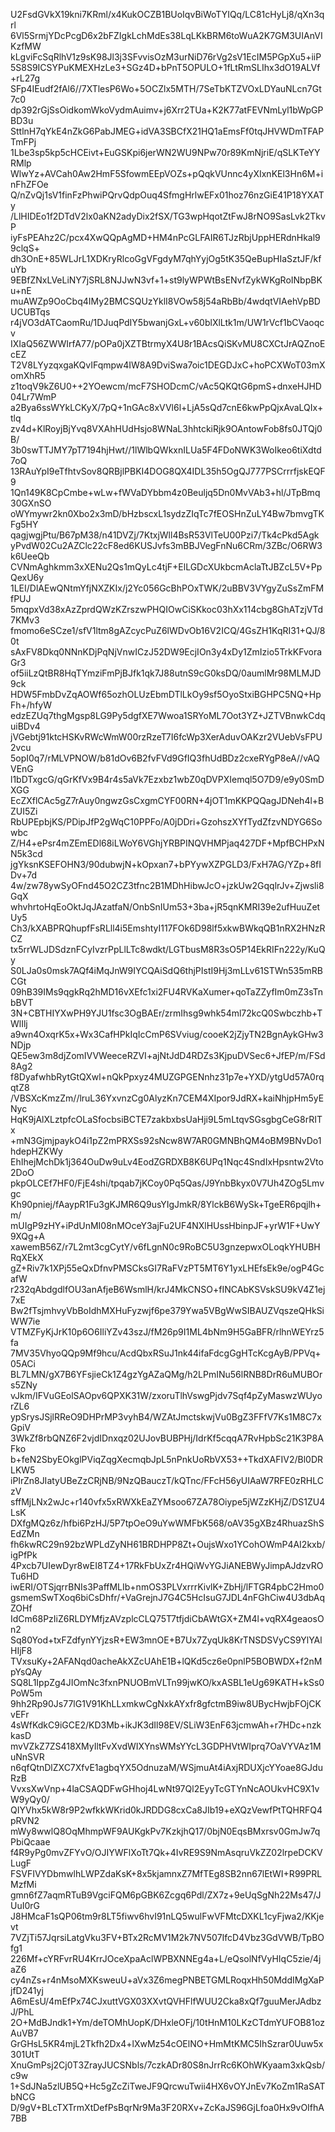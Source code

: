 U2FsdGVkX19kni7KRml/x4KukOCZB1BUoIqvBiWoTYIQq/LC81cHyLj8/qXn3qrl
6Vl5SrmjYDcPcgD6x2bFZIgkLchMdEs38LqLKkBRM6toWuA2K7GM3UIAnVIKzfMW
kLgviFcSqRlhV1z9sK98Jl3j3SFvvisOzM3urNiD76rVg2sV1EcIM5PGpXu5+iiP
5S8S9ICSYPuKMEXHzLe3+SGz4D+bPnT5OPULO+1fLtRmSLIhx3dO19ALVf+rL27g
SFp4IEudf2fAl6//7XTlesP6Wo+5OCZlx5MTH/7SeTbKTZVOxLDYauNLcn7Gt7c0
dp392rGjSsOidkomWkoVydmAuimv+j6Xrr2TUa+K2K77atFEVNmLyl1bWpGPBD3u
SttlnH7qYkE4nZkG6PabJMEG+idVA3SBCfX21HQ1aEmsFf0tqJHVWDmTFAPTmFPj
1Lbe3sp5kp5cHCEivt+EuGSKpi6jerWN2WU9NPw70r89KmNjriE/qSLKTeYYRMlp
WlwYz+AVCah0Aw2HmF5SfowmEEpVOZs+pQqkVUnnc4yXIxnKEl3Hn6M+inFhZFOe
Q/nZvQj1sV1finFzPhwiPQrvQdpOuq4SfmgHrlwEFx01hoz76nzGiE41P18YXATy
/LlHIDEo1f2DTdV2lx0aKN2adyDix2fSX/TG3wpHqotZtFwJ8rNO9SasLvk2TkvP
iyFsPEAhz2C/pcx4XwQQpAgMD+HM4nPcGLFAIR6TJzRbjUppHERdnHkal99clqS+
dh3OnE+85WLJrL1XDKryRlcoGgVFgdyM7qhYyjOg5tK35QeBupHIaSztJF/kfuYb
9EBfZNxLVeLiNY7jSRL8NJJwN3vf+1+st9lyWPWtBsENvfZykWKgRoINbpBKu+nE
muAWZp9OoCbq4IMy2BMCSQUzYklI8VOw58j54aRbBb/4wdqtVIAehVpBDUCUBTqs
r4jVO3dATCaomRu/1DJuqPdIY5bwanjGxL+v60blXlLtk1m/UW1rVcf1bCVaoqcv
IXIaQ56ZWWIrfA77/pOPa0jXZTBtrmyX4U8r1BAcsQiSKvMU8CXCtJrAQZnoEcEZ
T2V8LYyzqxgaKQvIFqmpw4IW8A9DviSwa7oic1DEGDJxC+hoPCXWoT03mXomXhR5
z1toqV9kZ6U0++2YOewcm/mcF7SHODcmC/vAc5QKQtG6pmS+dnxeHJHD04Lr7WmP
a2Bya6ssWYkLCKyX/7pQ+1nGAc8xVVl6l+LjA5sQd7cnE6kwPpQjxAvaLQIx+tlq
zv4d+KlRoyjBjYvq8VXAhHUdHsjo8WNaL3hhtckiRjk9OAntowFob8fs0JTQj0B/
3b0swTTJMY7pT7194hjHwt//1lWlbQWkxnILUa5F4FDoNWK3WoIkeo6tiXdtd7oQ
13RAuYpI9eTfhtvSov8QRBjlPBKI4DOG8QX4IDL35h5OgQJ777PSCrrrfjskEQF9
1Qn149K8CpCmbe+wLw+fWVaDYbbm4z0Beuljq5Dn0MvVAb3+hl/JTpBmq30GXnSO
oWYmywr2kn0Xbo2x3mD/bHzbscxL1sydzZIqTc7fEOSHnZuLY4Bw7bmvgTKFg5HY
qagjwgjPtu/B67pM38/n41DVZj/7KtxjWll4BsR53VlTeU00Pzi7/Tk4cPkd5Agk
yPvdW02Cu2AZClc22cF8ed6KUSJvfs3mBBJVegFnNu6CRm/3ZBc/O6RW3k6UeeQb
CVNmAghkmm3xXENu2Qs1mQyLc4tjF+ElLGDcXUkbcmAclaTtJBZcL5V+PpQexU6y
1LEI/DlAEwQNtmYfjNXZKIx/j2Yc056GcBhPOxTWK/2uBBV3VYgyZuSsZmFMfPUJ
5mqpxVd38xAzZprdQWzKZrszwPHQIOwCiSKkoc03hXx114cbg8GhATzjVTd7KMv3
fmomo6eSCze1/sfV1ltm8gAZcycPuZ6lWDvOb16V2ICQ/4GsZH1KqRI31+QJ/80t
sAxFV8Dkq0NNnKDjPqNjVnwICzJ52DW9EcjIOn3y4xDy1ZmIzio5TrkKFvoraGr3
of5iiLzQtBR8HqTYmziFmPjBJfk1qk7J88utnS9cG0ksDQ/0aumlMr98MLMJD9ck
HDW5FmbDvZqAOWf65ozhOLUzEbmDTlLkOy9sf5OyoStxiBGHPC5NQ+HpFh+/hfyW
edzEZUq7thgMgsp8LG9Py5dgfXE7Wwoa1SRYoML7Oot3YZ+JZTVBnwkCdquiBDv4
jVGebtj91ktcHSKvRWcWmW00rzRzeT7I6fcWp3XerAduvOAKzr2VUebVsFPU2vcu
5opI0q7/rMLVPNOW/b81dOv6B2fvFVd9GfIQ3fhUdBDz2cxeRYgP8eA//vAQVEnG
l1bDTxgcG/qGrKfVx9B4r4s5aVk7Ezxbz1wbZ0qDVPXIemql5O7D9/e9y0SmDXGG
EcZXflCAc5gZ7rAuy0ngwzGsCxgmCYF00RN+4jOT1mKKPQQagJDNeh4l+BZUI5Zi
RbUPEpbjKS/PDipJfP2gWqC10PPFo/A0jDDri+GzohszXYfTydZfzvNDYG6Sowbc
Z/H4+ePsr4mZEmEDl68iLWoY6VGhjYRBPINQVHMPjaq427DF+MpfBCHPxNN5k3cd
jgYksnKSEFOHN3/90dubwjN+kOpxan7+bPYywXZPGLD3/FxH7AG/YZp+8fIDv+7d
4w/zw78ywSyOFnd45O2CZ3tfnc2B1MDhHibwJcO+jzkUw2GqqlrJv+Zjwsli8GqX
whvhrtoHqEoOktJqJAzatfaN/OnbSnIUm53+3ba+jR5qnKMRI39e2ufHuuZetUy5
Ch3/kXABPRQhupfFsRLll4i5EmshtyI117FOk6D98lf5xkwBWkqQB1nRX2HNzRCZ
tx5rrWLJDSdznFCyIvzrPpLlLTc8wdkt/LGTbusM8R3sO5P14EkRIFn222y/KuQy
S0LJa0s0msk7AQf4iMqJnW9IYCQAiSdQ6thjPIstI9Hj3mLLv61STWn535mRBCGt
09hB39IMs9qgkRq2hMD16vXEfc1xi2FU4RVKaXumer+qoTaZZyfIm0mZ3sTnbBVT
3N+CBTHIYXwPH9YJU1fsc3OgBAEr/zrmIhsg9whk54ml72kcQ0Swbczhb+TWlIlj
a9wn4OxqrK5x+Wx3CafHPkIqIcCmP6SVviug/cooeK2jZjyTN2BgnAykGHw3NDjp
QE5ew3m8djZomIVVWeeceRZVI+ajNtJdD4RDZs3KjpuDVSec6+JfEP/m/FSd8Ag2
f8DyafwhbRytGtQXwl+nQkPpxyz4MUZGPGENnhz31p7e+YXD/ytgUd57A0rqqtZ8
/VBSXcKmzZm//lruL36YxvnzCg0AlyzKn7CEM4XIpor9JdRX+kaiNhjpHm5yENyc
HqK9jAlXLztpfcOLaSfocbsiBCTE7zakbxbsUaHji9L5mLtqvSGsgbgCeG8rRITx
+mN3GjmjpaykO4i1pZ2mPRXSs92sNcw8W7AR0GMNBhQM4oBM9BNvDo1hdepHZKWy
EhIhejMchDk1j364OuDw9uLv4EodZGRDXB8K6UPq1Nqc4SndIxHpsntw2Vto2DoO
pkpOLCEf7HF0/FjE4shi/tpqab7jKCoy0Pq5Qas/J9YnbBkyx0V7Uh4ZOg5Lmvgc
Kh90pniej/fAaypR1Fu3gKJMR6Q9usYIgJmkR/8YlckB6WySk+TgeER6pqjlh+m/
mUIgP9zHY+iPdUnMI08nMOceY3ajFu2UF4NXlHUssHbinpJF+yrW1F+UwY9XQg+A
xawemB56Z/r7L2mt3cgCytY/v6fLgnN0c9RoBC5U3gnzepwxOLoqkYHUBHRqXEkX
gZ+Riv7k1XPj55eQxDfnvPMSCksGI7RaFVzPT5MT6Y1yxLHEfsEk9e/ogP4GcafW
r232qAbdgdlfOU3anAfjeB6WsmlH/krJ4MkCNSO+fINCAbKSVskSU9kV4Z1ej7xE
Bw2fTsjmhvyVbBoIdhMXHuFyzwjf6pe379Ywa5VBgWwSIBAUZVqszeQHkSiWW7ie
VTMZFyKjJrK10p6O6IliYZv43szJ/fM26p9I1ML4bNm9H5GaBFR/rlhnWEYrz5fa
7MV35VhyoQQp9Mf9hcu/AcdQbxRSuJ1nk44ifaFdcgGgHTcKcgAyB/PPVq+05ACi
BL7LMN/gX7B6YFsjieCk1Z4gzYgAZaQMg/h2LPmINu56lRNB8DrR6uMUBOrs5ZNy
vJkm/IFVuGEolSAOpv6QPXK31W/zxoruTlhVswgPjdv7Sqf4pZyMaswzWUyorZL6
ypSrysJSjlRReO9DHPrMP3vyhB4/WZAtJmctskwjVu0BgZ3FFfV7Ks1M8C7xGpiV
3WkZf8rbQNZ6F2vjdIDnxqz02UJovBUBPHj/IdrKf5cqqA7RvHpbSc21K3P8AFko
b+feN2SbyEOkglPViqZqgXecmqbJpL5nPnkUoRbVX53++TkdXAFIV2/Bl0DRLKW5
iPIrZn8JIatyUBeZzCRjNB/9NzQBauczT/kQTnc/FFcH56yUIAaW7RFE0zRHLCzV
sffMjLNx2wJc+r140vfx5xRWXkEaZYMsoo67ZA78Oiype5jWZzKHjZ/DS1ZU4LsK
DXfgMQz6z/hfbi6PzHJ/5P7tpOeO9uYwWMFbK568/oAV35gXBz4RhuazShSEdZMn
fh6kwRC29n92bzWPLdZyNH61BRDHPP8Zt+OujsWxo1YCohOWmP4AI2kxb/igPfPk
4Pxcb7UIewDyr8wEI8TZ4+17RkFbUxZr4HQiWvYGJiANEBWyJimpAJdzvROTu6HD
iwERI/OTSjqrrBNIs3PaffMLIb+nmOS3PLVxrrrKivlK+ZbHj/lFTGR4pbC2Hmo0
gsmemSwTXoq6biCsDhfr/+VaGrejnJ7G4C5HcIsuG7JDL4nFGhCiw4U3dbAqZOHf
IdCm68PzIiZ6RLDYMfjzAVzplcCLQ75T7tfjdiCbAWtGX+ZM4l+vqRX4geaosOn2
Sq80Yod+txFZdfynYYjzsR+EW3mnOE+B7Ux7ZyqUk8KrTNSDSVyCS9YlYAlHIjF8
TVxsuKy+2AFANqd0acheAkXZcUAhE1B+lQKd5cz6e0pnlP5BOBWDX+f2nMpYsQAy
SQ8L1IppZg4JIOmNc3fxnPNUOBmVLTn99jwKO/kxASBL1eUg69KATH+kSs0PoW5m
9hh2Rp90Js77lG1V91KhLLxmkwCgNxkAYxfr8gfctmB9iw8UBycHwjbFOjCKvEFr
4sWfKdkC9iGCE2/KD3Mb+ikJK3dIl98EV/SLiW3EnF63jcmwAh+r7HDc+nzkkasD
mvVZkZ7ZS418XMyIltFvXvdWIXYnsWMsYYcL3GDPHVtWIprq7OaVYVAz1MuNnSVR
n6qfQtnDlZXC7XfvE1agbqYX5OdnuzaM/WSjmuAt4iAxjRDUXjcYYoae8GJduRzB
VvxsXwVnp+4laCSAQDFwGHhoj4LwNt97Ql2EyyTcGTYnNcAOUkvHC9X1vW9yQy0/
QIYVhx5kW8r9P2wfkkWKrid0kJRDDG8cxCa8JIb19+eXQzVewfPtTQHRFQ4pRVN2
mWy8wwlQ8OqMhmpWF9AUKgkPv7KzkjhQ17/0bjN0EqsBMxrsv0GmJw7qPbiQcaae
f4R9yPg0mvZFYvO/OJIYWFlXoTt7Qk+4IvRE9S9NmAsqruVkZZ02lrpeDCKVLugF
FSVFIVYDbmwlhLWPZdaKsK+8x5kjamnxZ7MfTEg8SB2nn67lEtWI+R99PRLMzfMi
gmn6fZ7aqmRTuB9VgciFQM6pGBK6Zcgq6Pdl/ZX7z+9eUqSgNh22Ms47/JUuI0rG
J8HMcaF1sQP06tm9r8LT5fiwv6hvI91nLQ5wulFwVFMtcDXKL1cyFjwa2/KKjevt
7VZjTi57JqrsiLatgVku3FV+BTx2RcMV1M2k7NV507IfcD4Vbz3GdVWB/TpBOfg1
226Mf+cYRFvrRU4KrrJOceXpaAclWPBXNNEg4a+L/eQsolNfVyHIqC5zie/4jaZ6
cy4nZs+r4nMsoMXKsweuU+aVx3Z6megPNBETGMLRoqxHh50MddIMgXaPjfD241yj
A6mEsU/4mEfPx74CJxuttVGX03XXvtQVHFlfWUU2Cka8xQf7guuMerJAdbzJ/PhL
2O+MdBJndk1+Ym/deTOMhUopK/DHxleOFj/10tHnM10LKzCTdmYUFOB81ozAuVB7
GrGHsL5KR4mjL2Tkfh2Dx4+lXwMz54cOElNO+HmMtKMC5IhSzrar0Uuw5x301UtT
XnuGmPsj2Cj0T3ZrayJUCSNbls/7czkADr80S8nJrrRc6KOhWKyaam3xkQsb/c9w
1+SdJNa5zlUB5Q+Hc5gZcZiTweJF9QrcwuTwii4HX6vOYJnEv7KoZm1RaSATbNCG
D/9gV+BLcTXTrmXtDefPsBqrNr9Ma3F20RXv+ZcKaJS96GjLfoa0Hx9vOIfhA7BB
